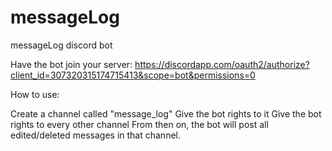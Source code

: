 # messageLog
messageLog discord bot

Have the bot join your server: https://discordapp.com/oauth2/authorize?client_id=307320315174715413&scope=bot&permissions=0

How to use:

Create a channel called "message_log"
Give the bot rights to it
Give the bot rights to every other channel From then on, the bot will post all edited/deleted messages in that channel.
